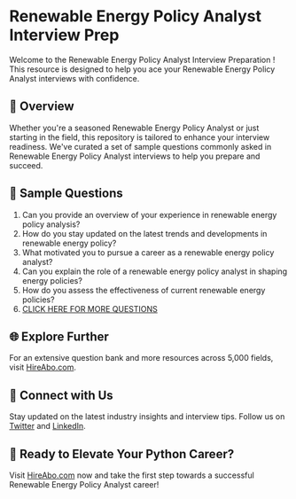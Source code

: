 # Renewable Energy Policy Analyst Interview Prep

Welcome to the Renewable Energy Policy Analyst Interview Preparation ! This resource is designed to help you ace your Renewable Energy Policy Analyst interviews with confidence.

## 🚀 Overview

Whether you're a seasoned Renewable Energy Policy Analyst or just starting in the field, this repository is tailored to enhance your interview readiness. We've curated a set of sample questions commonly asked in Renewable Energy Policy Analyst interviews to help you prepare and succeed.

## 📝 Sample Questions

1. Can you provide an overview of your experience in renewable energy policy analysis?
2. How do you stay updated on the latest trends and developments in renewable energy policy?
3. What motivated you to pursue a career as a renewable energy policy analyst?
4. Can you explain the role of a renewable energy policy analyst in shaping energy policies?
5. How do you assess the effectiveness of current renewable energy policies?
6. [CLICK HERE FOR MORE QUESTIONS](https://hireabo.com/job/20_0_12/Renewable%20Energy%20Policy%20Analyst)

## 🌐 Explore Further

For an extensive question bank and more resources across 5,000 fields, visit [HireAbo.com](https://www.hireabo.com).

## 📱 Connect with Us

Stay updated on the latest industry insights and interview tips. Follow us on [Twitter](https://twitter.com/hireabo) and [LinkedIn](https://www.linkedin.com/in/hire-abo-3609972a8/).

## 🚀 Ready to Elevate Your Python Career?

Visit [HireAbo.com](https://www.hireabo.com) now and take the first step towards a successful Renewable Energy Policy Analyst career!